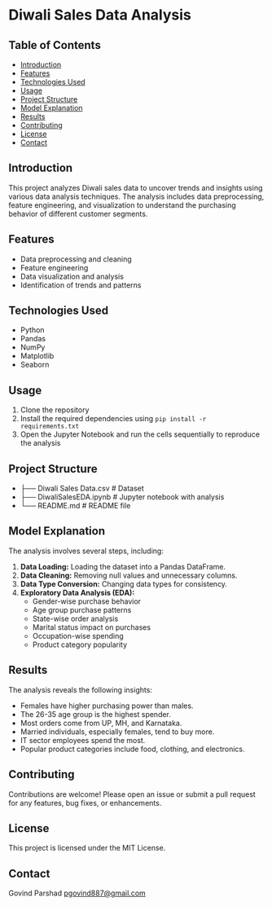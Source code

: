 # Diwali Sales Data Analysis

## Table of Contents
- [Introduction](#introduction)
- [Features](#features)
- [Technologies Used](#technologies-used)
- [Usage](#usage)
- [Project Structure](#project-structure)
- [Model Explanation](#model-explanation)
- [Results](#results)
- [Contributing](#contributing)
- [License](#license)
- [Contact](#contact)

## Introduction
This project analyzes Diwali sales data to uncover trends and insights using various data analysis techniques. The analysis includes data preprocessing, feature engineering, and visualization to understand the purchasing behavior of different customer segments.

## Features
- Data preprocessing and cleaning
- Feature engineering
- Data visualization and analysis
- Identification of trends and patterns

## Technologies Used
- Python
- Pandas
- NumPy
- Matplotlib
- Seaborn

## Usage
1. Clone the repository
2. Install the required dependencies using `pip install -r requirements.txt`
3. Open the Jupyter Notebook and run the cells sequentially to reproduce the analysis

## Project Structure
- ├── Diwali Sales Data.csv # Dataset
- ├── DiwaliSalesEDA.ipynb # Jupyter notebook with analysis
- └── README.md # README file

  
## Model Explanation
The analysis involves several steps, including:
1. **Data Loading:** Loading the dataset into a Pandas DataFrame.
2. **Data Cleaning:** Removing null values and unnecessary columns.
3. **Data Type Conversion:** Changing data types for consistency.
4. **Exploratory Data Analysis (EDA):** 
    - Gender-wise purchase behavior
    - Age group purchase patterns
    - State-wise order analysis
    - Marital status impact on purchases
    - Occupation-wise spending
    - Product category popularity

## Results
The analysis reveals the following insights:
- Females have higher purchasing power than males.
- The 26-35 age group is the highest spender.
- Most orders come from UP, MH, and Karnataka.
- Married individuals, especially females, tend to buy more.
- IT sector employees spend the most.
- Popular product categories include food, clothing, and electronics.

## Contributing
Contributions are welcome! Please open an issue or submit a pull request for any features, bug fixes, or enhancements.

## License
This project is licensed under the MIT License.

## Contact
Govind Parshad
pgovind887@gmail.com
